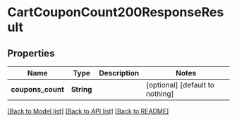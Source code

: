 # CartCouponCount200ResponseResult


## Properties
Name | Type | Description | Notes
------------ | ------------- | ------------- | -------------
**coupons_count** | **String** |  | [optional] [default to nothing]


[[Back to Model list]](../README.md#models) [[Back to API list]](../README.md#api-endpoints) [[Back to README]](../README.md)


